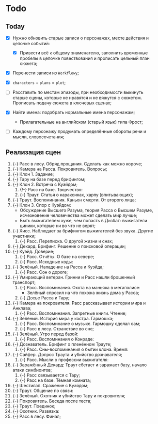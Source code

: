 # Todo
## Today

   * [x] Нужно обновить старые записи о персонажах, месте действия и цепочке
     событий:
      * [x] Привести всё к общему знаменателю, заполнить временные пробелы
        в цепочке повествования и прописать цельный план сюжета;
   * [x] Перенести записи из `Workflowy`;
   * [x] `characters` + `plans` = `plot`;
   * [ ] Расставить по местам эпизоды, при необходимости выкинуть старые сцены,
     которые не нравятся и не вяжутся с сюжетом. Прописать подачу сюжета
     в ключевых сценах;
   * [x] Найти имена: подобрать нормальные имена персонажам;
      * Прилагательные на английском (старый язык) типа Фрост;
   * [ ] Каждому персонажу продумать определённые обороты речи и мысли,
     словосочетания;



## Реализация сцен

   1. {-} Расс в лесу. Обряд прощания. Сделать как можно короче;
   1. {-} Камера на Расса. Покровитель. Вопросы;
   1. {-} Клон 1. Задание;
   1. {-} Тару на базе перед брифингом;
   1. {-} Клон 2. Встреча с Куэйдом;
      1. {!-} Расс на базе. Творчество:
      1. {-} Траут. Статья о караксинах, харпу (впитывающих);
   1. {-} Траут. Воспоминания. Каньон смерти. От второго лица;
   1. {-} Клон 3. Спор с Куэйдом:
      * Обсуждение Высшего Разума, теория Расса о Высшем Разуме, исчезновение
        человечества может сделать мир лучше;
      * Быть выжигателем хуже, чем попасть в Дизбат: выжигатели циники, которые
        ни во что не верят;
   1. {-} Хисс. Наблюдает за брифингом выжигателей без звука. Другие участники;
      1. {-} Расс. Переписка. О другой жизни и снах;
   1. {-} Декард. Брифинг. Решение о поисковой операции;
   1. {-} Куэйд. Доверие;
      1. {-} Расс. Отчёты. О базе на севере;
      1. {-} Расс. Исходные коды:
   1. {-} Зелёный. Нападение на Расса и Куэйда;
      1. {-} Расс. Сон о дороге;
   1. {-} Умирающий ветеран. Гринни и Расс нашли брошенный транспорт;
      1. {-} Расс. Воспоминания. Охота на маньяка в мегаполисе:
         * Зелёный спросил на что похожа жизнь дома у Расса;
      1. {-} Досье Расса и Тару;
   1. {-} Камера на покровителя. Расс рассказывает истории мира и Анклава;
      1. {-} Расс. Воспоминания. Запретные книги. Чтение;
   1. {-} Зелёный. История мира у костра. Гармошка;
      1. {-} Расс. Воспоминание о музыке. Гармошку сделал сам;
      1. {-} Расс в лесу. Странствие во сне;
   1. {-} Зелёный. Утро перед базой:
      1. {-} Расс. Воспоминания о Конраде:
   1. {-} Дознаватель. Брифинг о пленённом Трауте;
      1. {-} Расс. Сны-воспоминания о бытии клона. Время:
   1. {-} Сайфер. Допрос Траута и убийство дознавателя;
      1. {-} Расс. Мысли о профессии выжигателя:
   1. {-} Заражённый Декард: Траут сбегает и заражает базу, начало атаки симбионтов;
      1. {-} Расс связывается с Тару;
      1. {-} Расс на базе. Тёмная комната;
   1. {-} Шестилап. Сражение с Куэйдом;
   1. {-} Траут. Общение по связи:
   1. {-} Зелёный. Охотник и убийство Тару и покровителя;
   1. {-} Покровитель. Беседа после теста;
   1. {-} Траут. Поединок;
   1. {-} Охотник. Развязка:
   1. {-} Расс в лесу. Финал;
